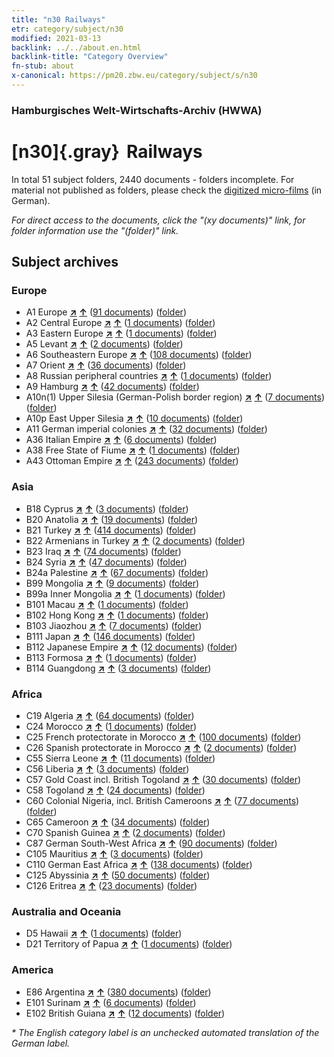 ```yaml
---
title: "n30 Railways"
etr: category/subject/n30
modified: 2021-03-13
backlink: ../../about.en.html
backlink-title: "Category Overview"
fn-stub: about
x-canonical: https://pm20.zbw.eu/category/subject/s/n30
---
```


### Hamburgisches Welt-Wirtschafts-Archiv (HWWA)
# [n30]{.gray}&#8201; Railways&#160; 





In total 51 subject folders, 2440 documents - folders incomplete.
For material not published as folders, please check the [digitized micro-films](/film/h1_sh.de.html) (in German).

_For direct access to the documents, click the "(xy documents)" link, for folder information use the "(folder)" link._

## Subject archives



### Europe

- A1 Europe [**&nearr;**](../../../geo/i/140892/about.en.html "Europe (all folders)") [**&uarr;**](../../../geo/about.en.html#A1 "Country category system") (<a href="https://pm20.zbw.eu/dfgview/sh/140892,145531" title="about: Europe : Railways" target="_blank">91 documents</a>) ([folder](../../../../folder/sh/1408xx/140892/1455xx/145531/about.en.html))
- A2 Central Europe [**&nearr;**](../../../geo/i/140895/about.en.html "Central Europe (all folders)") [**&uarr;**](../../../geo/about.en.html#A2 "Country category system") (<a href="https://pm20.zbw.eu/dfgview/sh/140895,145531" title="about: Central Europe : Railways" target="_blank">1 documents</a>) ([folder](../../../../folder/sh/1408xx/140895/1455xx/145531/about.en.html))
- A3 Eastern Europe [**&nearr;**](../../../geo/i/140896/about.en.html "Eastern Europe (all folders)") [**&uarr;**](../../../geo/about.en.html#A3 "Country category system") (<a href="https://pm20.zbw.eu/dfgview/sh/140896,145531" title="about: Eastern Europe : Railways" target="_blank">1 documents</a>) ([folder](../../../../folder/sh/1408xx/140896/1455xx/145531/about.en.html))
- A5 Levant [**&nearr;**](../../../geo/i/140898/about.en.html "Levant (all folders)") [**&uarr;**](../../../geo/about.en.html#A5 "Country category system") (<a href="https://pm20.zbw.eu/dfgview/sh/140898,145531" title="about: Levant : Railways" target="_blank">2 documents</a>) ([folder](../../../../folder/sh/1408xx/140898/1455xx/145531/about.en.html))
- A6 Southeastern Europe [**&nearr;**](../../../geo/i/140900/about.en.html "Southeastern Europe (all folders)") [**&uarr;**](../../../geo/about.en.html#A6 "Country category system") (<a href="https://pm20.zbw.eu/dfgview/sh/140900,145531" title="about: Southeastern Europe : Railways" target="_blank">108 documents</a>) ([folder](../../../../folder/sh/1409xx/140900/1455xx/145531/about.en.html))
- A7 Orient [**&nearr;**](../../../geo/i/140902/about.en.html "Orient (all folders)") [**&uarr;**](../../../geo/about.en.html#A7 "Country category system") (<a href="https://pm20.zbw.eu/dfgview/sh/140902,145531" title="about: Orient : Railways" target="_blank">36 documents</a>) ([folder](../../../../folder/sh/1409xx/140902/1455xx/145531/about.en.html))
- A8 Russian peripheral countries [**&nearr;**](../../../geo/i/140904/about.en.html "Russian peripheral countries (all folders)") [**&uarr;**](../../../geo/about.en.html#A8 "Country category system") (<a href="https://pm20.zbw.eu/dfgview/sh/140904,145531" title="about: Russian peripheral countries : Railways" target="_blank">1 documents</a>) ([folder](../../../../folder/sh/1409xx/140904/1455xx/145531/about.en.html))
- A9 Hamburg [**&nearr;**](../../../geo/i/140905/about.en.html "Hamburg (all folders)") [**&uarr;**](../../../geo/about.en.html#A9 "Country category system") (<a href="https://pm20.zbw.eu/dfgview/sh/140905,145531" title="about: Hamburg : Railways" target="_blank">42 documents</a>) ([folder](../../../../folder/sh/1409xx/140905/1455xx/145531/about.en.html))
- A10n(1) Upper Silesia (German-Polish border region) [**&nearr;**](../../../geo/i/140948/about.en.html "Upper Silesia (German-Polish border region) (all folders)") [**&uarr;**](../../../geo/about.en.html#A10n(1) "Country category system") (<a href="https://pm20.zbw.eu/dfgview/sh/140948,145531" title="about: Upper Silesia (German-Polish border region) : Railways" target="_blank">7 documents</a>) ([folder](../../../../folder/sh/1409xx/140948/1455xx/145531/about.en.html))
- A10p East Upper Silesia [**&nearr;**](../../../geo/i/140951/about.en.html "East Upper Silesia (all folders)") [**&uarr;**](../../../geo/about.en.html#A10p "Country category system") (<a href="https://pm20.zbw.eu/dfgview/sh/140951,145531" title="about: East Upper Silesia : Railways" target="_blank">10 documents</a>) ([folder](../../../../folder/sh/1409xx/140951/1455xx/145531/about.en.html))
- A11 German imperial colonies [**&nearr;**](../../../geo/i/140960/about.en.html "German imperial colonies (all folders)") [**&uarr;**](../../../geo/about.en.html#A11 "Country category system") (<a href="https://pm20.zbw.eu/dfgview/sh/140960,145531" title="about: German imperial colonies : Railways" target="_blank">32 documents</a>) ([folder](../../../../folder/sh/1409xx/140960/1455xx/145531/about.en.html))
- A36 Italian Empire [**&nearr;**](../../../geo/i/141012/about.en.html "Italian Empire (all folders)") [**&uarr;**](../../../geo/about.en.html#A36 "Country category system") (<a href="https://pm20.zbw.eu/dfgview/sh/141012,145531" title="about: Italian Empire : Railways" target="_blank">6 documents</a>) ([folder](../../../../folder/sh/1410xx/141012/1455xx/145531/about.en.html))
- A38 Free State of Fiume [**&nearr;**](../../../geo/i/141014/about.en.html "Free State of Fiume (all folders)") [**&uarr;**](../../../geo/about.en.html#A38 "Country category system") (<a href="https://pm20.zbw.eu/dfgview/sh/141014,145531" title="about: Free State of Fiume : Railways" target="_blank">1 documents</a>) ([folder](../../../../folder/sh/1410xx/141014/1455xx/145531/about.en.html))
- A43 Ottoman Empire [**&nearr;**](../../../geo/i/141034/about.en.html "Ottoman Empire (all folders)") [**&uarr;**](../../../geo/about.en.html#A43 "Country category system") (<a href="https://pm20.zbw.eu/dfgview/sh/141034,145531" title="about: Ottoman Empire : Railways" target="_blank">243 documents</a>) ([folder](../../../../folder/sh/1410xx/141034/1455xx/145531/about.en.html))

### Asia

- B18 Cyprus [**&nearr;**](../../../geo/i/141079/about.en.html "Cyprus (all folders)") [**&uarr;**](../../../geo/about.en.html#B18 "Country category system") (<a href="https://pm20.zbw.eu/dfgview/sh/141079,145531" title="about: Cyprus : Railways" target="_blank">3 documents</a>) ([folder](../../../../folder/sh/1410xx/141079/1455xx/145531/about.en.html))
- B20 Anatolia [**&nearr;**](../../../geo/i/141108/about.en.html "Anatolia (all folders)") [**&uarr;**](../../../geo/about.en.html#B20 "Country category system") (<a href="https://pm20.zbw.eu/dfgview/sh/141108,145531" title="about: Anatolia : Railways" target="_blank">19 documents</a>) ([folder](../../../../folder/sh/1411xx/141108/1455xx/145531/about.en.html))
- B21 Turkey [**&nearr;**](../../../geo/i/141111/about.en.html "Turkey (all folders)") [**&uarr;**](../../../geo/about.en.html#B21 "Country category system") (<a href="https://pm20.zbw.eu/dfgview/sh/141111,145531" title="about: Turkey : Railways" target="_blank">414 documents</a>) ([folder](../../../../folder/sh/1411xx/141111/1455xx/145531/about.en.html))
- B22 Armenians in Turkey [**&nearr;**](../../../geo/i/141112/about.en.html "Armenians in Turkey (all folders)") [**&uarr;**](../../../geo/about.en.html#B22 "Country category system") (<a href="https://pm20.zbw.eu/dfgview/sh/141112,145531" title="about: Armenians in Turkey : Railways" target="_blank">2 documents</a>) ([folder](../../../../folder/sh/1411xx/141112/1455xx/145531/about.en.html))
- B23 Iraq [**&nearr;**](../../../geo/i/141113/about.en.html "Iraq (all folders)") [**&uarr;**](../../../geo/about.en.html#B23 "Country category system") (<a href="https://pm20.zbw.eu/dfgview/sh/141113,145531" title="about: Iraq : Railways" target="_blank">74 documents</a>) ([folder](../../../../folder/sh/1411xx/141113/1455xx/145531/about.en.html))
- B24 Syria [**&nearr;**](../../../geo/i/141114/about.en.html "Syria (all folders)") [**&uarr;**](../../../geo/about.en.html#B24 "Country category system") (<a href="https://pm20.zbw.eu/dfgview/sh/141114,145531" title="about: Syria : Railways" target="_blank">47 documents</a>) ([folder](../../../../folder/sh/1411xx/141114/1455xx/145531/about.en.html))
- B24a Palestine [**&nearr;**](../../../geo/i/141115/about.en.html "Palestine (all folders)") [**&uarr;**](../../../geo/about.en.html#B24a "Country category system") (<a href="https://pm20.zbw.eu/dfgview/sh/141115,145531" title="about: Palestine : Railways" target="_blank">67 documents</a>) ([folder](../../../../folder/sh/1411xx/141115/1455xx/145531/about.en.html))
- B99 Mongolia [**&nearr;**](../../../geo/i/141261/about.en.html "Mongolia (all folders)") [**&uarr;**](../../../geo/about.en.html#B99 "Country category system") (<a href="https://pm20.zbw.eu/dfgview/sh/141261,145531" title="about: Mongolia : Railways" target="_blank">9 documents</a>) ([folder](../../../../folder/sh/1412xx/141261/1455xx/145531/about.en.html))
- B99a Inner Mongolia [**&nearr;**](../../../geo/i/141264/about.en.html "Inner Mongolia (all folders)") [**&uarr;**](../../../geo/about.en.html#B99a "Country category system") (<a href="https://pm20.zbw.eu/dfgview/sh/141264,145531" title="about: Inner Mongolia : Railways" target="_blank">1 documents</a>) ([folder](../../../../folder/sh/1412xx/141264/1455xx/145531/about.en.html))
- B101 Macau [**&nearr;**](../../../geo/i/141267/about.en.html "Macau (all folders)") [**&uarr;**](../../../geo/about.en.html#B101 "Country category system") (<a href="https://pm20.zbw.eu/dfgview/sh/141267,145531" title="about: Macau : Railways" target="_blank">1 documents</a>) ([folder](../../../../folder/sh/1412xx/141267/1455xx/145531/about.en.html))
- B102 Hong Kong [**&nearr;**](../../../geo/i/141268/about.en.html "Hong Kong (all folders)") [**&uarr;**](../../../geo/about.en.html#B102 "Country category system") (<a href="https://pm20.zbw.eu/dfgview/sh/141268,145531" title="about: Hong Kong : Railways" target="_blank">1 documents</a>) ([folder](../../../../folder/sh/1412xx/141268/1455xx/145531/about.en.html))
- B103 Jiaozhou [**&nearr;**](../../../geo/i/126163/about.en.html "Jiaozhou (all folders)") [**&uarr;**](../../../geo/about.en.html#B103 "Country category system") (<a href="https://pm20.zbw.eu/dfgview/sh/126163,145531" title="about: Jiaozhou : Railways" target="_blank">7 documents</a>) ([folder](../../../../folder/sh/1261xx/126163/1455xx/145531/about.en.html))
- B111 Japan [**&nearr;**](../../../geo/i/141272/about.en.html "Japan (all folders)") [**&uarr;**](../../../geo/about.en.html#B111 "Country category system") (<a href="https://pm20.zbw.eu/dfgview/sh/141272,145531" title="about: Japan : Railways" target="_blank">146 documents</a>) ([folder](../../../../folder/sh/1412xx/141272/1455xx/145531/about.en.html))
- B112 Japanese Empire [**&nearr;**](../../../geo/i/141273/about.en.html "Japanese Empire (all folders)") [**&uarr;**](../../../geo/about.en.html#B112 "Country category system") (<a href="https://pm20.zbw.eu/dfgview/sh/141273,145531" title="about: Japanese Empire : Railways" target="_blank">12 documents</a>) ([folder](../../../../folder/sh/1412xx/141273/1455xx/145531/about.en.html))
- B113 Formosa [**&nearr;**](../../../geo/i/141274/about.en.html "Formosa (all folders)") [**&uarr;**](../../../geo/about.en.html#B113 "Country category system") (<a href="https://pm20.zbw.eu/dfgview/sh/141274,145531" title="about: Formosa : Railways" target="_blank">1 documents</a>) ([folder](../../../../folder/sh/1412xx/141274/1455xx/145531/about.en.html))
- B114 Guangdong [**&nearr;**](../../../geo/i/141275/about.en.html "Guangdong (all folders)") [**&uarr;**](../../../geo/about.en.html#B114 "Country category system") (<a href="https://pm20.zbw.eu/dfgview/sh/141275,145531" title="about: Guangdong : Railways" target="_blank">3 documents</a>) ([folder](../../../../folder/sh/1412xx/141275/1455xx/145531/about.en.html))

### Africa

- C19 Algeria [**&nearr;**](../../../geo/i/141354/about.en.html "Algeria (all folders)") [**&uarr;**](../../../geo/about.en.html#C19 "Country category system") (<a href="https://pm20.zbw.eu/dfgview/sh/141354,145531" title="about: Algeria : Railways" target="_blank">64 documents</a>) ([folder](../../../../folder/sh/1413xx/141354/1455xx/145531/about.en.html))
- C24 Morocco [**&nearr;**](../../../geo/i/141356/about.en.html "Morocco (all folders)") [**&uarr;**](../../../geo/about.en.html#C24 "Country category system") (<a href="https://pm20.zbw.eu/dfgview/sh/141356,145531" title="about: Morocco : Railways" target="_blank">1 documents</a>) ([folder](../../../../folder/sh/1413xx/141356/1455xx/145531/about.en.html))
- C25 French protectorate in Morocco [**&nearr;**](../../../geo/i/141358/about.en.html "French protectorate in Morocco (all folders)") [**&uarr;**](../../../geo/about.en.html#C25 "Country category system") (<a href="https://pm20.zbw.eu/dfgview/sh/141358,145531" title="about: French protectorate in Morocco : Railways" target="_blank">100 documents</a>) ([folder](../../../../folder/sh/1413xx/141358/1455xx/145531/about.en.html))
- C26 Spanish protectorate in Morocco [**&nearr;**](../../../geo/i/141359/about.en.html "Spanish protectorate in Morocco (all folders)") [**&uarr;**](../../../geo/about.en.html#C26 "Country category system") (<a href="https://pm20.zbw.eu/dfgview/sh/141359,145531" title="about: Spanish protectorate in Morocco : Railways" target="_blank">2 documents</a>) ([folder](../../../../folder/sh/1413xx/141359/1455xx/145531/about.en.html))
- C55 Sierra Leone [**&nearr;**](../../../geo/i/141404/about.en.html "Sierra Leone (all folders)") [**&uarr;**](../../../geo/about.en.html#C55 "Country category system") (<a href="https://pm20.zbw.eu/dfgview/sh/141404,145531" title="about: Sierra Leone : Railways" target="_blank">11 documents</a>) ([folder](../../../../folder/sh/1414xx/141404/1455xx/145531/about.en.html))
- C56 Liberia [**&nearr;**](../../../geo/i/141405/about.en.html "Liberia (all folders)") [**&uarr;**](../../../geo/about.en.html#C56 "Country category system") (<a href="https://pm20.zbw.eu/dfgview/sh/141405,145531" title="about: Liberia : Railways" target="_blank">3 documents</a>) ([folder](../../../../folder/sh/1414xx/141405/1455xx/145531/about.en.html))
- C57 Gold Coast incl. British Togoland [**&nearr;**](../../../geo/i/141406/about.en.html "Gold Coast incl. British Togoland (all folders)") [**&uarr;**](../../../geo/about.en.html#C57 "Country category system") (<a href="https://pm20.zbw.eu/dfgview/sh/141406,145531" title="about: Gold Coast incl. British Togoland : Railways" target="_blank">30 documents</a>) ([folder](../../../../folder/sh/1414xx/141406/1455xx/145531/about.en.html))
- C58 Togoland [**&nearr;**](../../../geo/i/141408/about.en.html "Togoland (all folders)") [**&uarr;**](../../../geo/about.en.html#C58 "Country category system") (<a href="https://pm20.zbw.eu/dfgview/sh/141408,145531" title="about: Togoland : Railways" target="_blank">24 documents</a>) ([folder](../../../../folder/sh/1414xx/141408/1455xx/145531/about.en.html))
- C60 Colonial Nigeria, incl. British Cameroons [**&nearr;**](../../../geo/i/141409/about.en.html "Colonial Nigeria, incl. British Cameroons (all folders)") [**&uarr;**](../../../geo/about.en.html#C60 "Country category system") (<a href="https://pm20.zbw.eu/dfgview/sh/141409,145531" title="about: Colonial Nigeria, incl. British Cameroons : Railways" target="_blank">77 documents</a>) ([folder](../../../../folder/sh/1414xx/141409/1455xx/145531/about.en.html))
- C65 Cameroon [**&nearr;**](../../../geo/i/141410/about.en.html "Cameroon (all folders)") [**&uarr;**](../../../geo/about.en.html#C65 "Country category system") (<a href="https://pm20.zbw.eu/dfgview/sh/141410,145531" title="about: Cameroon : Railways" target="_blank">34 documents</a>) ([folder](../../../../folder/sh/1414xx/141410/1455xx/145531/about.en.html))
- C70 Spanish Guinea [**&nearr;**](../../../geo/i/141412/about.en.html "Spanish Guinea (all folders)") [**&uarr;**](../../../geo/about.en.html#C70 "Country category system") (<a href="https://pm20.zbw.eu/dfgview/sh/141412,145531" title="about: Spanish Guinea : Railways" target="_blank">2 documents</a>) ([folder](../../../../folder/sh/1414xx/141412/1455xx/145531/about.en.html))
- C87 German South-West Africa [**&nearr;**](../../../geo/i/141450/about.en.html "German South-West Africa (all folders)") [**&uarr;**](../../../geo/about.en.html#C87 "Country category system") (<a href="https://pm20.zbw.eu/dfgview/sh/141450,145531" title="about: German South-West Africa : Railways" target="_blank">90 documents</a>) ([folder](../../../../folder/sh/1414xx/141450/1455xx/145531/about.en.html))
- C105 Mauritius [**&nearr;**](../../../geo/i/141469/about.en.html "Mauritius (all folders)") [**&uarr;**](../../../geo/about.en.html#C105 "Country category system") (<a href="https://pm20.zbw.eu/dfgview/sh/141469,145531" title="about: Mauritius : Railways" target="_blank">3 documents</a>) ([folder](../../../../folder/sh/1414xx/141469/1455xx/145531/about.en.html))
- C110 German East Africa [**&nearr;**](../../../geo/i/141471/about.en.html "German East Africa (all folders)") [**&uarr;**](../../../geo/about.en.html#C110 "Country category system") (<a href="https://pm20.zbw.eu/dfgview/sh/141471,145531" title="about: German East Africa : Railways" target="_blank">138 documents</a>) ([folder](../../../../folder/sh/1414xx/141471/1455xx/145531/about.en.html))
- C125 Abyssinia [**&nearr;**](../../../geo/i/141482/about.en.html "Abyssinia (all folders)") [**&uarr;**](../../../geo/about.en.html#C125 "Country category system") (<a href="https://pm20.zbw.eu/dfgview/sh/141482,145531" title="about: Abyssinia : Railways" target="_blank">50 documents</a>) ([folder](../../../../folder/sh/1414xx/141482/1455xx/145531/about.en.html))
- C126 Eritrea [**&nearr;**](../../../geo/i/141483/about.en.html "Eritrea (all folders)") [**&uarr;**](../../../geo/about.en.html#C126 "Country category system") (<a href="https://pm20.zbw.eu/dfgview/sh/141483,145531" title="about: Eritrea : Railways" target="_blank">23 documents</a>) ([folder](../../../../folder/sh/1414xx/141483/1455xx/145531/about.en.html))

### Australia and Oceania

- D5 Hawaii [**&nearr;**](../../../geo/i/141595/about.en.html "Hawaii (all folders)") [**&uarr;**](../../../geo/about.en.html#D5 "Country category system") (<a href="https://pm20.zbw.eu/dfgview/sh/141595,145531" title="about: Hawaii : Railways" target="_blank">1 documents</a>) ([folder](../../../../folder/sh/1415xx/141595/1455xx/145531/about.en.html))
- D21 Territory of Papua [**&nearr;**](../../../geo/i/141620/about.en.html "Territory of Papua (all folders)") [**&uarr;**](../../../geo/about.en.html#D21 "Country category system") (<a href="https://pm20.zbw.eu/dfgview/sh/141620,145531" title="about: Territory of Papua : Railways" target="_blank">1 documents</a>) ([folder](../../../../folder/sh/1416xx/141620/1455xx/145531/about.en.html))

### America

- E86 Argentina [**&nearr;**](../../../geo/i/141692/about.en.html "Argentina (all folders)") [**&uarr;**](../../../geo/about.en.html#E86 "Country category system") (<a href="https://pm20.zbw.eu/dfgview/sh/141692,145531" title="about: Argentina : Railways" target="_blank">380 documents</a>) ([folder](../../../../folder/sh/1416xx/141692/1455xx/145531/about.en.html))
- E101 Surinam [**&nearr;**](../../../geo/i/141699/about.en.html "Surinam (all folders)") [**&uarr;**](../../../geo/about.en.html#E101 "Country category system") (<a href="https://pm20.zbw.eu/dfgview/sh/141699,145531" title="about: Surinam : Railways" target="_blank">6 documents</a>) ([folder](../../../../folder/sh/1416xx/141699/1455xx/145531/about.en.html))
- E102 British Guiana [**&nearr;**](../../../geo/i/141700/about.en.html "British Guiana (all folders)") [**&uarr;**](../../../geo/about.en.html#E102 "Country category system") (<a href="https://pm20.zbw.eu/dfgview/sh/141700,145531" title="about: British Guiana : Railways" target="_blank">12 documents</a>) ([folder](../../../../folder/sh/1417xx/141700/1455xx/145531/about.en.html))


_* The English category label is an unchecked automated translation of the German label._

